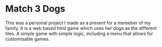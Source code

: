 # Match 3 Dogs

This was a personal project I made as a present for a memeber of my family. It is a web based html game which uses her dogs as the different tiles. A simple game with simple logic, including a menu that allows for customisable games. 
